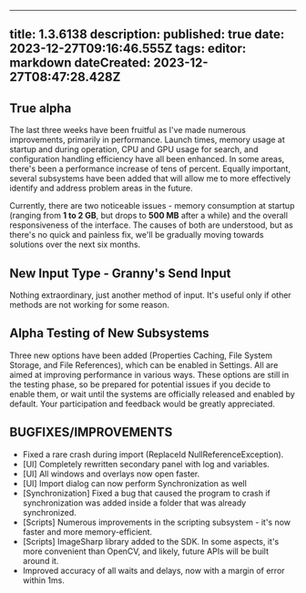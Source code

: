 
---
title: 1.3.6138
description: 
published: true
date: 2023-12-27T09:16:46.555Z
tags: 
editor: markdown
dateCreated: 2023-12-27T08:47:28.428Z
---		
		
## **True alpha**

The last three weeks have been fruitful as I've made numerous improvements, primarily in performance. Launch times, memory usage at startup and during operation, CPU and GPU usage for search, and configuration handling efficiency have all been enhanced. In some areas, there's been a performance increase of tens of percent. Equally important, several subsystems have been added that will allow me to more effectively identify and address problem areas in the future.

Currently, there are two noticeable issues - memory consumption at startup (ranging from **1 to 2 GB**, but drops to **500 MB** after a while) and the overall responsiveness of the interface. The causes of both are understood, but as there's no quick and painless fix, we'll be gradually moving towards solutions over the next six months.

## **New Input Type - Granny's Send Input**

Nothing extraordinary, just another method of input. It's useful only if other methods are not working for some reason.

## **Alpha Testing of New Subsystems**

Three new options have been added (Properties Caching, File System Storage, and File References), which can be enabled in Settings. All are aimed at improving performance in various ways. These options are still in the testing phase, so be prepared for potential issues if you decide to enable them, or wait until the systems are officially released and enabled by default. Your participation and feedback would be greatly appreciated.

## **BUGFIXES/IMPROVEMENTS**

- Fixed a rare crash during import (ReplaceId NullReferenceException).
- [UI] Completely rewritten secondary panel with log and variables.
- [UI] All windows and overlays now open faster.
- [UI] Import dialog can now perform Synchronization as well
- [Synchronization] Fixed a bug that caused the program to crash if synchronization was added inside a folder that was already synchronized.
- [Scripts] Numerous improvements in the scripting subsystem - it's now faster and more memory-efficient.
- [Scripts] ImageSharp library added to the SDK. In some aspects, it's more convenient than OpenCV, and likely, future APIs will be built around it.
- Improved accuracy of all waits and delays, now with a margin of error within 1ms.